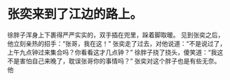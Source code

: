 # 张奕来到了江边的路上。
徐胖子浑身上下裹得严严实实的，双手插在兜里，跺着脚取暖。
见到张奕之后，他立刻亲热的招手：“张哥，我在这！”
张奕走了过去，对他说道：“不是说过了，上午九点钟过来集合吗？你看看这才几点钟？”
徐胖子挠了挠头，傻笑道：“我这不是害怕自己来晚了，耽误张哥你的事情吗？”
张奕对这个胖子也是有些无奈。
他

